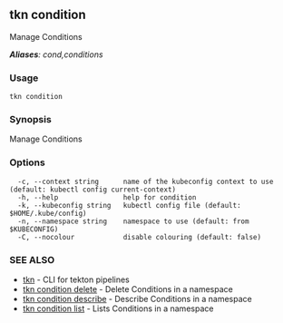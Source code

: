 ## tkn condition

Manage Conditions

***Aliases**: cond,conditions*

### Usage

```
tkn condition
```

### Synopsis

Manage Conditions

### Options

```
  -c, --context string      name of the kubeconfig context to use (default: kubectl config current-context)
  -h, --help                help for condition
  -k, --kubeconfig string   kubectl config file (default: $HOME/.kube/config)
  -n, --namespace string    namespace to use (default: from $KUBECONFIG)
  -C, --nocolour            disable colouring (default: false)
```

### SEE ALSO

* [tkn](tkn.md)	 - CLI for tekton pipelines
* [tkn condition delete](tkn_condition_delete.md)	 - Delete Conditions in a namespace
* [tkn condition describe](tkn_condition_describe.md)	 - Describe Conditions in a namespace
* [tkn condition list](tkn_condition_list.md)	 - Lists Conditions in a namespace

